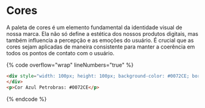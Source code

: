 # Cores

A paleta de cores é um elemento fundamental da identidade visual de nossa marca. Ela não só define a estética dos nossos produtos digitais, mas também influencia a percepção e as emoções do usuário. É crucial que as cores sejam aplicadas de maneira consistente para manter a coerência em todos os pontos de contato com o usuário.

{% code overflow="wrap" lineNumbers="true" %}
```html
<div style="width: 100px; height: 100px; background-color: #0072CE; border: 1px solid #000; margin: 10px;">
</div>
<p>Cor Azul Petrobras: #0072CE</p>

```
{% endcode %}
